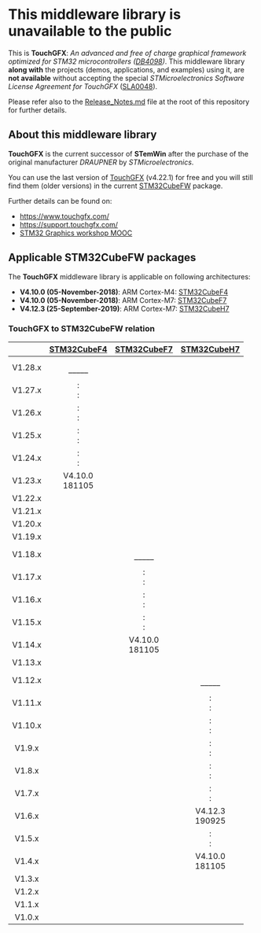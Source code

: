 # This middleware library is unavailable to the public

This is **TouchGFX**: *An advanced and free of charge graphical framework
optimized for STM32 microcontrollers ([DB4098])*. This middleware library
**along with** the projects (demos, applications, and examples) using it,
are **not available** without accepting the special *STMicroelectronics
Software License Agreement for TouchGFX* ([SLA0048]).

Please refer also to the [Release_Notes.md] file at the root of this repository
for further details.

[SLA0048]: https://www.st.com/resource/en/license/SLA0048_TouchGFX.pdf
[Release_Notes.md]: ../../../Release_Notes.md#some-middleware-libraries-are-unavailable-along-with-this-repository
[DB4098]: https://www.st.com/st-web-ui/static/active/en/resource/technical/document/data_brief/DM00673431.pdf

## About this middleware library

**TouchGFX** is the current successor of **STemWin** after the purchase of the
original manufacturer *DRAUPNER* by *STMicroelectronics*.

You can use the last version of [TouchGFX] (v4.22.1) for free and you will still
find them (older versions) in the current [STM32CubeFW] package.

[TouchGFX]: https://www.st.com/TouchGFX
[STM32CubeFW]: https://www.st.com/STM32CubeFW

Further details can be found on:

* https://www.touchgfx.com/
* https://support.touchgfx.com/
* [STM32 Graphics workshop MOOC]

[STM32 Graphics workshop MOOC]: https://www.st.com/content/st_com/en/support/learning/stm32-education/stm32-moocs/STM32_Graphics_Workshop.html

## Applicable STM32CubeFW packages

The **TouchGFX** middleware library is applicable on following architectures:

* **V4.10.0 (05-November-2018)**: ARM Cortex-M4: [STM32CubeF4]
* **V4.10.0 (05-November-2018)**: ARM Cortex-M7: [STM32CubeF7]
* **V4.12.3 (25-September-2019)**: ARM Cortex-M7: [STM32CubeH7]

[STM32CubeF4]: https://www.st.com/STM32CubeF4
[STM32CubeF7]: https://www.st.com/STM32CubeF7
[STM32CubeH7]: https://www.st.com/STM32CubeH7

### TouchGFX to STM32CubeFW relation

|       |  [STM32CubeF4]   |  [STM32CubeF7]   |  [STM32CubeH7]   |
|:-----:|:----------------:|:----------------:|:----------------:|
|V1.28.x|   <br/>–––––     |                  |                  |
|V1.27.x|     :<br/>:      |                  |                  |
|V1.26.x|     :<br/>:      |                  |                  |
|V1.25.x|     :<br/>:      |                  |                  |
|V1.24.x|     :<br/>:      |                  |                  |
|V1.23.x|V4.10.0<br/>181105|                  |                  |
|V1.22.x|                  |                  |                  |
|V1.21.x|                  |                  |                  |
|V1.20.x|                  |                  |                  |
|V1.19.x|                  |                  |                  |
|V1.18.x|                  |   <br/>–––––     |                  |
|V1.17.x|                  |     :<br/>:      |                  |
|V1.16.x|                  |     :<br/>:      |                  |
|V1.15.x|                  |     :<br/>:      |                  |
|V1.14.x|                  |V4.10.0<br/>181105|                  |
|V1.13.x|                  |                  |                  |
|V1.12.x|                  |                  |   <br/>–––––     |
|V1.11.x|                  |                  |     :<br/>:      |
|V1.10.x|                  |                  |     :<br/>:      |
|V1.9.x |                  |                  |     :<br/>:      |
|V1.8.x |                  |                  |     :<br/>:      |
|V1.7.x |                  |                  |     :<br/>:      |
|V1.6.x |                  |                  |V4.12.3<br/>190925|
|V1.5.x |                  |                  |     :<br/>:      |
|V1.4.x |                  |                  |V4.10.0<br/>181105|
|V1.3.x |                  |                  |                  |
|V1.2.x |                  |                  |                  |
|V1.1.x |                  |                  |                  |
|V1.0.x |                  |                  |                  |
